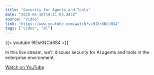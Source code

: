 ```yaml
---
title: "Security for Agents and Tools"
date: "2025-04-18T14:11:00.343Z"
source: "video"
link: "https://www.youtube.com/watch?v=9IEsKNCd8S4"
tags: ["video", "ml"]
---
```


{{< youtube 9IEsKNCd8S4 >}}

In this live stream, we'll discuss security for AI agents and tools in the enterprise environment.

[Watch on YouTube](https://www.youtube.com/watch?v=9IEsKNCd8S4)
